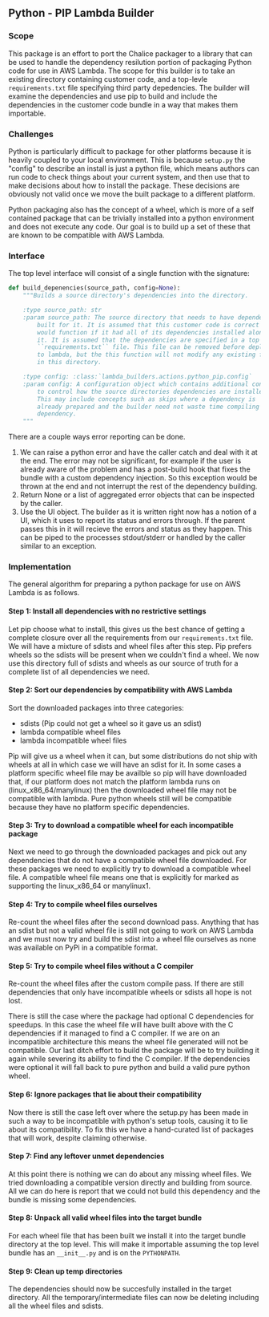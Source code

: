 ## Python - PIP Lambda Builder

### Scope

This package is an effort to port the Chalice packager to a library that can
be used to handle the dependency resilution portion of packaging Python code
for use in AWS Lambda. The scope for this builder is to take an existing
directory containing customer code, and a top-levle `requirements.txt` file
specifying third party depedencies. The builder will examine the dependencies
and use pip to build and include the dependencies in the customer code bundle
in a way that makes them importable.

### Challenges

Python is particularly difficult to package for other platforms because it is
heavily coupled to your local environment. This is because `setup.py` the
"config" to describe an install is just a python file, which means authors can
run code to check things about your current system, and then use that to make
decisions about how to install the package. These decisions are obviously not
valid once we move the built package to a different platform.

Python packaging also has the concept of a wheel, which is more of a self
contained package that can be trivially installed into a python environment
and does not execute any code. Our goal is to build up a set of these that
are known to be compatible with AWS Lambda.

### Interface

The top level interface will consist of a single function with the signature:

```python
def build_depenencies(source_path, config=None):
    """Builds a source directory's dependencies into the directory.

	:type source_path: str
	:param source_path: The source directory that needs to have dependencies
		built for it. It is assumed that this customer code is correct and
		would function if it had all of its dependencies installed alongside
		it. It is assumed that the dependencies are specified in a top level
		``requirements.txt`` file. This file can be removed before deploying
		to lambda, but the this function will not modify any existing files
		in this directory.

	:type config: :class:`lambda_builders.actions.python_pip.config`
	:param config: A configuration object which contains additional config
		to control how the source directories dependencies are installed.
		This may include concepts such as skips where a dependency is
		already prepared and the builder need not waste time compiling that
		dependency.
	"""
```

There are a couple ways error reporting can be done.

1) We can raise a python error and have the caller catch and deal with
   it at the end. The error may not be significant, for example if the user
   is already aware of the problem and has a post-build hook that fixes the
   bundle with a custom dependency injection. So this exception would be thrown
   at the end and not interrupt the rest of the dependency building.
2) Return None or a list of aggregated error objects that can be inspected by
   the caller.
3) Use the UI object. The builder as it is written right now has a notion of a
   UI, which it uses to report its status and errors through. If the parent
   passes this in it will recieve the errors and status as they happen. This
   can be piped to the processes stdout/stderr or handled by the caller
   similar to an exception.

### Implementation

The general algorithm for preparing a python package for use on AWS Lambda
is as follows.

#### Step 1: Install all dependencies with no restrictive settings

Let pip choose what to install, this gives us the best chance of getting
a complete closure over all the requirements from our `requirements.txt` file.
We will have a mixture of sdists and wheel files after this step. Pip prefers
wheels so the sdists will be present when we couldn't find a wheel. We now use
this directory full of sdists and wheels as our source of truth for a complete
list of all dependencies we need.

#### Step 2: Sort our dependencies by compatibility with AWS Lambda

Sort the downloaded packages into three categories:
* sdists (Pip could not get a wheel so it gave us an sdist)
* lambda compatible wheel files
* lambda incompatible wheel files

Pip will give us a wheel when it can, but some distributions do not ship with
wheels at all in which case we will have an sdist for it. In some cases a
platform specific wheel file may be availble so pip will have downloaded that,
if our platform does not match the platform lambda runs on
(linux_x86_64/manylinux) then the downloaded wheel file may not be compatible
with lambda. Pure python wheels still will be compatible because they have no
platform specific dependencies.

#### Step 3: Try to download a compatible wheel for each incompatible package

Next we need to go through the downloaded packages and pick out any
dependencies that do not have a compatible wheel file downloaded. For these
packages we need to explicitly try to download a compatible wheel file. A
compatible wheel file means one that is explicitly for marked as supporting the
linux_x86_64 or manylinux1.

#### Step 4: Try to compile wheel files ourselves

Re-count the wheel files after the second download pass. Anything that has an
sdist but not a valid wheel file is still not going to work on AWS Lambda and
we must now try and build the sdist into a wheel file ourselves as none was
available on PyPi in a compatible format.

#### Step 5: Try to compile wheel files without a C compiler

Re-count the wheel files after the custom compile pass. If there are still
dependencies that only have incompatible wheels or sdists all hope is not lost.

There is still the case where the package had optional C dependencies for
speedups. In this case the wheel file will have built above with the C
dependencies if it managed to find a C compiler. If we are on an incompatible
architecture this means the wheel file generated will not be compatible. Our
last ditch effort to build the package will be to try building it again while
severing its ability to find the C compiler. If the dependencies were optional
it will fall back to pure python and build a valid pure python wheel.

#### Step 6: Ignore packages that lie about their compatibility

Now there is still the case left over where the setup.py has been made in such
a way to be incompatible with python's setup tools, causing it to lie about its
compatibility. To fix this we have a hand-curated list of packages that will
work, despite claiming otherwise.

#### Step 7: Find any leftover unmet dependencies

At this point there is nothing we can do about any missing wheel files. We
tried downloading a compatible version directly and building from source. All
we can do here is report that we could not build this dependency and the bundle
is missing some dependencies.

#### Step 8: Unpack all valid wheel files into the target bundle

For each wheel file that has been built we install it into the target bundle
directory at the top level. This will make it importable assuming the top level
bundle has an `__init__.py` and is on the `PYTHONPATH`.

#### Step 9: Clean up temp directories

The dependencies should now be succesfully installed in the target directory.
All the temporary/intermediate files can now be deleting including all the
wheel files and sdists.
